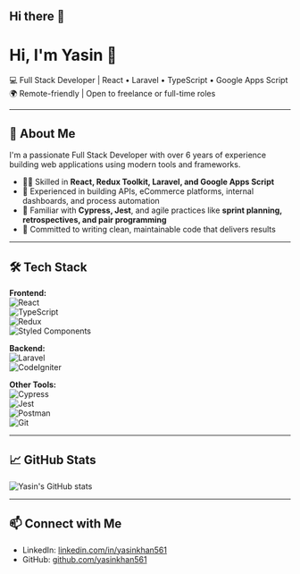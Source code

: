 ## Hi there 👋
# Hi, I'm Yasin 👋

💻 Full Stack Developer | React • Laravel • TypeScript • Google Apps Script  
🌍 Remote-friendly | Open to freelance or full-time roles

---

## 🚀 About Me

I'm a passionate Full Stack Developer with over 6 years of experience building web applications using modern tools and frameworks.

- 👨‍💻 Skilled in **React, Redux Toolkit, Laravel, and Google Apps Script**
- 🔧 Experienced in building APIs, eCommerce platforms, internal dashboards, and process automation
- 🧪 Familiar with **Cypress, Jest**, and agile practices like **sprint planning, retrospectives, and pair programming**
- 🎯 Committed to writing clean, maintainable code that delivers results

---

## 🛠 Tech Stack

**Frontend:**  
![React](https://img.shields.io/badge/-React-black?style=flat-square&logo=react)  
![TypeScript](https://img.shields.io/badge/-TypeScript-black?style=flat-square&logo=typescript)  
![Redux](https://img.shields.io/badge/-Redux-black?style=flat-square&logo=redux)  
![Styled Components](https://img.shields.io/badge/-Styled--Components-black?style=flat-square&logo=styled-components)

**Backend:**  
![Laravel](https://img.shields.io/badge/-Laravel-black?style=flat-square&logo=laravel)  
![CodeIgniter](https://img.shields.io/badge/-CodeIgniter-black?style=flat-square&logo=codeigniter)

**Other Tools:**  
![Cypress](https://img.shields.io/badge/-Cypress-black?style=flat-square&logo=cypress)  
![Jest](https://img.shields.io/badge/-Jest-black?style=flat-square&logo=jest)  
![Postman](https://img.shields.io/badge/-Postman-black?style=flat-square&logo=postman)  
![Git](https://img.shields.io/badge/-Git-black?style=flat-square&logo=git)

---

## 📈 GitHub Stats

![Yasin's GitHub stats](https://github-readme-stats.vercel.app/api?username=yasinkhan561&show_icons=true&theme=tokyonight)

---

## 📫 Connect with Me

- LinkedIn: [linkedin.com/in/yasinkhan561](https://linkedin.com/in/yasinkhan561)  
- GitHub: [github.com/yasinkhan561](https://github.com/yasinkhan561)  
<!--
**yasinkhan561/Yasinkhan561** is a ✨ _special_ ✨ repository because its `README.md` (this file) appears on your GitHub profile.

Here are some ideas to get you started:

- 🔭 I’m currently working on ...
- 🌱 I’m currently learning ...
- 👯 I’m looking to collaborate on ...
- 🤔 I’m looking for help with ...
- 💬 Ask me about ...
- 📫 How to reach me: ...
- 😄 Pronouns: ...
- ⚡ Fun fact: ...
-->
